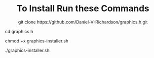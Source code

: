 <h1 align="center">To Install Run these Commands</h1>
<p align="center">
git clone https://github.com/Daniel-V-Richardson/graphics.h.git

cd graphics.h

chmod +x graphics-installer.sh

./graphics-installer.sh
</p>

